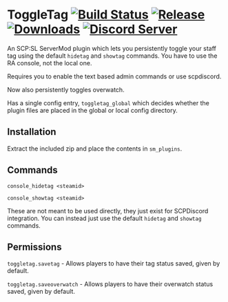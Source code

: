 # ToggleTag [![Build Status](https://jenkins.karlofduty.com/job/CI/job/ToggleTag/job/master/badge/icon)](https://jenkins.karlofduty.com/blue/organizations/jenkins/CI%2FToggleTag/activity) [![Release](https://img.shields.io/github/release/KarlofDuty/ToggleTag.svg)](https://github.com/KarlOfDuty/ToggleTag/releases) [![Downloads](https://img.shields.io/github/downloads/KarlOfDuty/ToggleTag/total.svg)](https://github.com/KarlOfDuty/ToggleTag/releases) [![Discord Server](https://img.shields.io/discord/430468637183442945.svg?label=discord)](https://discord.gg/C5qMvkj)

An SCP:SL ServerMod plugin which lets you persistently toggle your staff tag using the default `hidetag` and `showtag` commands. You have to use the RA console, not the local one.

Requires you to enable the text based admin commands or use scpdiscord.

Now also persistently toggles overwatch.

Has a single config entry, `toggletag_global` which decides whether the plugin files are placed in the global or local config directory.

## Installation

Extract the included zip and place the contents in `sm_plugins`.

## Commands

`console_hidetag <steamid>`

`console_showtag <steamid>`

These are not meant to be used directly, they just exist for SCPDiscord integration. You can instead just use the default `hidetag` and `showtag` commands.

## Permissions

`toggletag.savetag` - Allows players to have their tag status saved, given by default.

`toggletag.saveoverwatch` - Allows players to have their overwatch status saved, given by default.

